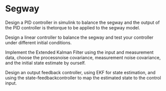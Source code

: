# Segway
Design a PID controller in simulink to balance the segway and the output of the PID controller is thetorque to be applied to the segway model.

Design a linear controller to balance the segway and test your controller under different initial conditions.

Implement  the  Extended  Kalman  Filter  using  the  input  and  measurement  data,  choose  the  processnoise covariance, measurement noise covariance, and the initial state estimate by ourself.

Design  an  output  feedback  controller,  using  EKF  for  state  estimation,  and  using  the  state-feedbackcontroller to map the estimated state to the control input.

